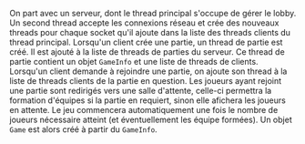 On part avec un serveur, dont le thread principal s'occupe de gérer le lobby. Un second thread accepte les connexions réseau et crée des nouveaux threads pour chaque socket qu'il ajoute dans la liste des threads clients du thread principal.
Lorsqu'un client crée une partie, un thread de partie est créé. Il est ajouté à la liste de threads de parties du serveur. Ce thread de partie contient un objet `GameInfo` et une liste de threads de clients.
Lorsqu'un client demande à rejoindre une partie, on ajoute son thread à la liste de threads clients de la partie en question.
Les joueurs ayant rejoint une partie sont redirigés vers une salle d'attente, celle-ci permettra la formation d'équipes si la partie en requiert, sinon elle afichera les joueurs en attente. Le jeu commencera automatiquement une fois le nombre de joueurs nécessaire atteint (et éventuellement les équipe formées).
Un objet `Game` est alors créé à partir du `GameInfo`.
